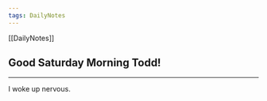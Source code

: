 ```yaml
---
tags: DailyNotes
---
```


[[DailyNotes]]

## Good  Saturday  Morning Todd!

----

I woke up nervous.